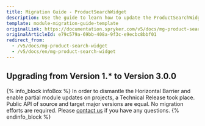 ```yaml
---
title: Migration Guide - ProductSearchWidget
description: Use the guide to learn how to update the ProductSearchWidget module.
template: module-migration-guide-template
originalLink: https://documentation.spryker.com/v5/docs/mg-product-search-widget
originalArticleId: e79c579a-69bb-408a-9f3c-e9ecbc8bbf01
redirect_from:
  - /v5/docs/mg-product-search-widget
  - /v5/docs/en/mg-product-search-widget
---
```


## Upgrading from Version 1.* to Version 3.0.0

{% info_block infoBox %}
In order to dismantle the Horizontal Barrier and enable partial module updates on projects, a Technical Release took place. Public API of source and target major versions are equal. No migration efforts are required. Please [contact us](https://spryker.com/en/support/) if you have any questions.
{% endinfo_block %}
